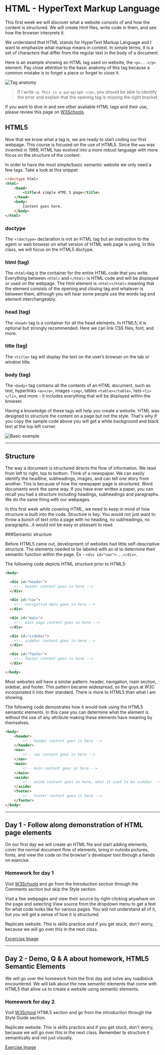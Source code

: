 # HTML - HyperText Markup Language

This first week we will discover what a website consists of and how the content is structured. We will create html files, write code in them, and see how the browser interprets it.

We understand that HTML stands for HyperText Markup Language and I want to emphasize what markup means in context. In simple terms, it is a set of characters that differ from the regular text in the body of a document.

Here is an example showing an HTML tag used on website, the `<p>...</p>` element. Pay close attention to the basic anatomy of this tag because a common mistake is to forget a piece or forget to close it.

![Tag anatomy](/images/tags.jpg)

>If I write `<p This is a paragraph </p>`, you should be able to identify the error and explain that the opening tag is missing the right bracket.

If you want to dive in and see other available HTML tags and their use, please review this page on [W3Schools](http://www.w3schools.com/tags/default.asp).

## HTML5

Now that we know what a tag is, we are ready to start coding our first webpage. This course is focused on the use of HTML5. Since the `www` was invented in 1989, HTML has evolved into a more robust language with more focus on the structure of the content.

In order to have the most simple/basic semantic website we only need a few tags. Take a look at this snippet

```html
<!doctype html>
<html>
    <head>
        <title>A simple HTML 5 page</title>
    </head>
    <body>
        Content goes here.
    </body>
</html>
```
### doctype
The `<!doctype>` declaration is not an HTML tag but an instruction to the agent or web browser on what version of HTML web page is using. In this class, we will focus on the HTML5 doctype.

### html (tag)
The `<html>`tag is the container for the entire HTML code that you write. Everything between `<html>` and `</html>` is HTML code and will be displayed or used on the webpage. The html element is `<html></html>` meaning that the element consists of the opening and closing tag and whatever is between them, although you will hear some people use the words tag and element interchangeably. 

### head (tag)
The `<head>` tag is a container for all the head elements. In HTML5, it is optional but strongly recommended. Here we can link CSS files, font, and more. 

### title (tag)
The `<title>` tag will display the text on the user’s browser on the tab or window title.

### body (tag)
The `<body>` tag contains all the contents of an HTML document, such as text, hyperlinks `<a></a>`, images `<img>`, tables `<table></table>`, lists `<li></li>`, and more - it includes everything that will be displayed within the browser.

Having a knowledge of these tags will help you create a website. HTML was designed to structure the content on a page but not the style. That's why if you copy the sample code above you will get a white background and black text at the top left corner.

![Basic example](../images/basic-html-site.JPG)

<hr>

## Structure

The way a document is structured directs the flow of information. We read from left to right, top to bottom. Think of a newspaper. We can easily identify the headline, subheadings, images, and can tell one story from another. This is because of how the newspaper page is structured. Word documents work the same way. If you have ever written a paper, you can recall you had a structure including headings, subheadings and paragraphs. We do the same thing with our webpages. 

In this first week while covering HTML, we need to keep in mind of how structure is built into the code. Structure is key. You would not just want to throw a bunch of text onto a page with no heading, no subheadings, no paragraphs...it would not be easy or pleasant to read.

###Semantic structure

Before HTML5 came out, development of websites had little self-descriptive structure. The elements needed to be labeled with  an id to determine their semantic function within the page. Ex - `<div id="nav">...</div>`.

The following code depicts HTML structure prior to HTML5:

```html
<body>

  <div id="header">
    <!-- header content goes in here -->
  </div>

  <div id="nav">
    <!-- navigation menu goes in here -->
  </div>

  <div id="main">
    <!-- main page content goes in here -->
  </div>

  <div id="sidebar">
    <!-- sidebar content goes in here -->
  </div>

  <div id="footer">
    <!-- footer content goes in here -->
  </div>

</body>
```

Most websites will have a similar pattern: header, navigation, main section, sidebar, and footer. This pattern became widespread, so the guys at W3C incorporated it into their standard. There is more to HTML5 than what I am showing.

The following code demostrates how it would look using the HTML5 semantic elements. In this case you can determine what the element is without the use of any attribute making these elements have meaning by themselves.

```html
<body>
    <header>
        <!-- header content goes in here -->
    </header>
    <nav>
        <!-- nav content goes in here -->
    </nav>
    <main>
        <!-- main content goes in here -->
    </main>
    <aside>
        <!-- aside content goes in here, what it used to be sidebar -->
    </aside>
    <footer>
        <!-- footer content goes in here -->
    </footer>
</body>

```

<hr>

## Day 1 - Follow along demonstration of HTML page elements

On our first day we will create an HTML file and start adding elements, cover the normal document flow of elements, bring in outside pictures, fonts, and view the code on the browser's developer tool through a hands on exercise.

### Homework for day 1 

Visit [W3Schools](http://www.w3schools.com/html/default.asp) and go from the Introduction section through the Comments section but skip the Style section. 

Visit a few webpages and view their source by right-clicking anywhere on the page and selecting View source from the dropdown menu to get a feel for what code looks like for various pages. You will not understand all of it, but you will get a sense of how it is structured. 

Replicate website. This is skills practice and if you get stuck, don't worry, because we will go over this in the next class.

[Excercise Image](/images/Exercise-day-1.jpg)

<hr>

## Day 2 - Demo, Q & A about homework, HTML5 Semantic Elements

We will go over the homework from the first day and solve any roadblock encountered. We will talk about the new semantic elements that come with HTML5 that allow us to create a website using semantic elements.

### Homework for day 2

Visit [W3School](http://www.w3schools.com/html/html5_intro.asp) HTML5 section and go from the introduction through the Style Guide section.

Replicate website. This is skills practice and if you get stuck, don't worry, because we will go over this in the next class. Remember to structure it semantically and not just visually.

[Exercise Image](/images/exercise-day-2.jpg)
